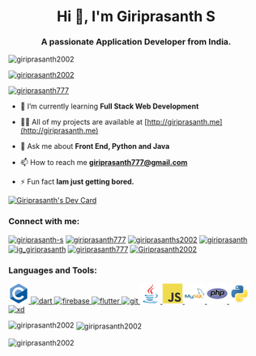 <h1 align="center">Hi 👋, I'm Giriprasanth S</h1>
<h3 align="center">A passionate Application Developer from India.</h3>

<p align="left"> <img src="https://komarev.com/ghpvc/?username=giriprasanth2002&label=Profile%20views&color=0e75b6&style=flat" alt="giriprasanth2002" /> </p>

<p align="left"> <a href="https://github.com/ryo-ma/github-profile-trophy"><img src="https://github-profile-trophy.vercel.app/?username=giriprasanth2002" alt="giriprasanth2002" /></a> </p>

<p align="left"> <a href="https://twitter.com/giriprasanth777" target="blank"><img src="https://img.shields.io/twitter/follow/giriprasanth777?logo=twitter&style=for-the-badge" alt="giriprasanth777" /></a> </p>

- 🌱 I’m currently learning **Full Stack Web Development**

- 👨‍💻 All of my projects are available at [http://giriprasanth.me](http://giriprasanth.me)

- 💬 Ask me about **Front End, Python and Java**

- 📫 How to reach me **giriprasanth777@gmail.com**

- ⚡ Fun fact **Iam just getting bored.**

<a href="https://app.daily.dev/giriprasanth"><img src="https://api.daily.dev/devcards/52507a18a3e24055a075df24f92eaadf.png?r=2ed" width="400" alt="Giriprasanth's Dev Card"/></a>

<h3 align="left">Connect with me: </h3>
<p align="left">
<a href="https://codepen.io/giriprasanth-s" target="blank"><img align="center" src="https://raw.githubusercontent.com/rahuldkjain/github-profile-readme-generator/master/src/images/icons/Social/codepen.svg" alt="giriprasanth-s" height="30" width="40" /></a>
<a href="https://twitter.com/giriprasanth777" target="blank"><img align="center" src="https://raw.githubusercontent.com/rahuldkjain/github-profile-readme-generator/master/src/images/icons/Social/twitter.svg" alt="giriprasanth777" height="30" width="40" /></a>
<a href="https://linkedin.com/in/giriprasanths2002" target="blank"><img align="center" src="https://raw.githubusercontent.com/rahuldkjain/github-profile-readme-generator/master/src/images/icons/Social/linked-in-alt.svg" alt="giriprasanths2002" height="30" width="40" /></a>
<a href="https://fb.com/giriprasanth" target="blank"><img align="center" src="https://raw.githubusercontent.com/rahuldkjain/github-profile-readme-generator/master/src/images/icons/Social/facebook.svg" alt="giriprasanth" height="30" width="40" /></a>
<a href="https://instagram.com/ig_giriprasanth" target="blank"><img align="center" src="https://raw.githubusercontent.com/rahuldkjain/github-profile-readme-generator/master/src/images/icons/Social/instagram.svg" alt="ig_giriprasanth" height="30" width="40" /></a>
<a href="https://www.hackerearth.com/giriprasanth777" target="blank"><img align="center" src="https://raw.githubusercontent.com/rahuldkjain/github-profile-readme-generator/master/src/images/icons/Social/hackerearth.svg" alt="giriprasanth777" height="30" width="40" /></a>
<a href="https://discord.gg/Giriprasanth2002" target="blank"><img align="center" src="https://raw.githubusercontent.com/rahuldkjain/github-profile-readme-generator/master/src/images/icons/Social/discord.svg" alt="Giriprasanth2002" height="30" width="40" /></a>
</p>

<h3 align="left">Languages and Tools: </h3>
<p align="left"> <a href="https://www.cprogramming.com/" target="_blank" rel="noreferrer"> <img src="https://raw.githubusercontent.com/devicons/devicon/master/icons/c/c-original.svg" alt="c" width="40" height="40"/> </a> <a href="https://dart.dev" target="_blank" rel="noreferrer"> <img src="https://www.vectorlogo.zone/logos/dartlang/dartlang-icon.svg" alt="dart" width="40" height="40"/> </a> <a href="https://firebase.google.com/" target="_blank" rel="noreferrer"> <img src="https://www.vectorlogo.zone/logos/firebase/firebase-icon.svg" alt="firebase" width="40" height="40"/> </a> <a href="https://flutter.dev" target="_blank" rel="noreferrer"> <img src="https://www.vectorlogo.zone/logos/flutterio/flutterio-icon.svg" alt="flutter" width="40" height="40"/> </a> <a href="https://git-scm.com/" target="_blank" rel="noreferrer"> <img src="https://www.vectorlogo.zone/logos/git-scm/git-scm-icon.svg" alt="git" width="40" height="40"/> </a> <a href="https://www.java.com" target="_blank" rel="noreferrer"> <img src="https://raw.githubusercontent.com/devicons/devicon/master/icons/java/java-original.svg" alt="java" width="40" height="40"/> </a> <a href="https://developer.mozilla.org/en-US/docs/Web/JavaScript" target="_blank" rel="noreferrer"> <img src="https://raw.githubusercontent.com/devicons/devicon/master/icons/javascript/javascript-original.svg" alt="javascript" width="40" height="40"/> </a> <a href="https://www.mysql.com/" target="_blank" rel="noreferrer"> <img src="https://raw.githubusercontent.com/devicons/devicon/master/icons/mysql/mysql-original-wordmark.svg" alt="mysql" width="40" height="40"/> </a> <a href="https://www.php.net" target="_blank" rel="noreferrer"> <img src="https://raw.githubusercontent.com/devicons/devicon/master/icons/php/php-original.svg" alt="php" width="40" height="40"/> </a> <a href="https://www.python.org" target="_blank" rel="noreferrer"> <img src="https://raw.githubusercontent.com/devicons/devicon/master/icons/python/python-original.svg" alt="python" width="40" height="40"/> </a> <a href="https://www.adobe.com/products/xd.html" target="_blank" rel="noreferrer"> <img src="https://cdn.worldvectorlogo.com/logos/adobe-xd.svg" alt="xd" width="40" height="40"/> </a> </p>

<p><img align="left" src="https://github-readme-stats.vercel.app/api/top-langs?username=giriprasanth2002&show_icons=true&locale=en&layout=compact" alt="giriprasanth2002" /></p>

<p>&nbsp;<img align="center" src="https://github-readme-stats.vercel.app/api?username=giriprasanth2002&show_icons=true&locale=en" alt="giriprasanth2002" /></p>

<p><img align="center" src="https://github-readme-streak-stats.herokuapp.com/?user=giriprasanth2002&" alt="giriprasanth2002" /></p>
